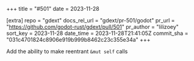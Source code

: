 +++
title = "#501"
date = 2023-11-28

[extra]
repo = "gdext"
docs_rel_url = "gdext/pr-501/godot"
pr_url = "https://github.com/godot-rust/gdext/pull/501"
pr_author = "lilizoey"
sort_key = 2023-11-28
date_time = 2023-11-28T21:41:05Z
commit_sha = "031c4701824c8906e919b999b8462c23c355e34a"
+++

Add the ability to make reentrant `&mut self` calls
